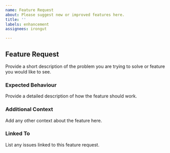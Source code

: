 ```yaml
---
name: Feature Request
about: Please suggest new or improved features here.
title: ''
labels: enhancement
assignees: irongut

---
```

## Feature Request

Provide a short description of the problem you are trying to solve or feature you would like to see.

### Expected Behaviour

Provide a detailed description of how the feature should work.

### Additional Context

Add any other context about the feature here.

### Linked To

List any issues linked to this feature request.
